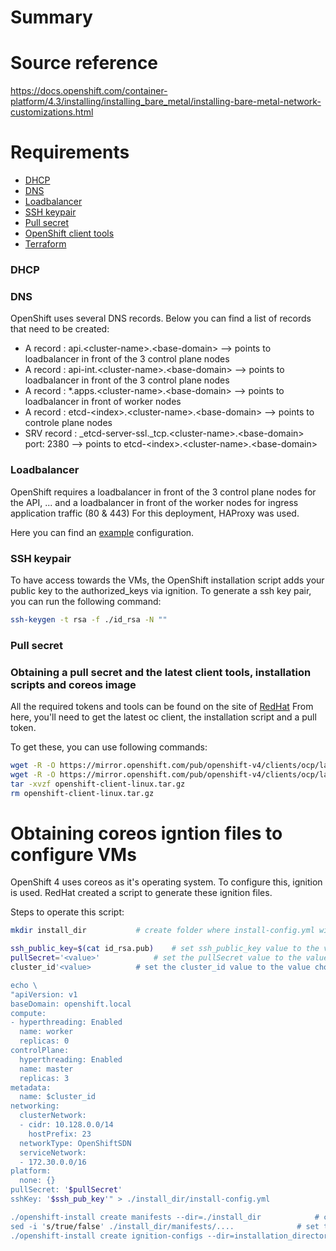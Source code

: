 # Summary #

# Source reference #
https://docs.openshift.com/container-platform/4.3/installing/installing_bare_metal/installing-bare-metal-network-customizations.html

# Requirements #
* [DHCP](#dhcp)
* [DNS](#dns)
* [Loadbalancer](#loadbalancer)
* [SSH keypair](#ssh-keypair)
* [Pull secret](#pull-secret)
* [OpenShift client tools](#obtaining-coreos-igntion-files-to-configure-vms)
* [Terraform](#terraform)

### DHCP ###

### DNS ###

OpenShift uses several DNS records.
Below you can find a list of records that need to be created:

- A record	: 	api.\<cluster-name\>.\<base-domain\> \-\-\> points to loadbalancer in front of the 3 control plane nodes
- A record	: 	api-int.\<cluster-name\>.\<base-domain\> \-\-\> points to loadbalancer in front of the 3 control plane nodes
- A record	: 	\*.apps.\<cluster-name\>.\<base-domain\> \-\-\> points to loadbalancer in front of worker nodes
- A record	: 	etcd-\<index\>.\<cluster-name\>.\<base-domain\> \-\-\> points to controle plane nodes 
- SRV record	: 	\_etcd-server-ssl._tcp.\<cluster-name\>.\<base-domain\> port: 2380 \-\-\> points to etcd-\<index\>.\<cluster-name\>.\<base-domain\>

### Loadbalancer ###

OpenShift requires a loadbalancer in front of the 3 control plane nodes for the API, ... and a loadbalancer in front of the worker nodes for ingress application traffic (80 & 443)
For this deployment, HAProxy was used.

Here you can find an [example](https://github.com/JonasGovaerts/ocp4/tree/development/haproxy) configuration.

### SSH keypair ###
To have access towards the VMs, the OpenShift installation script adds your public key to the authorized_keys via ignition.
To generate a ssh key pair, you can run the following command:

````bash
ssh-keygen -t rsa -f ./id_rsa -N ""
````

### Pull secret ###

### Obtaining a pull secret and the latest client tools, installation scripts and coreos image ###

All the required tokens and tools can be found on the site of [RedHat](https://cloud.redhat.com/openshift/install/metal/user-provisioned)
From here, you'll need to get the latest oc client, the installation script and a pull token.

To get these, you can use following commands:

````bash
wget -R -O https://mirror.openshift.com/pub/openshift-v4/clients/ocp/latest/openshift-install-linux.tar.gz && tar -xvzf openshift-install-linux.tar.gz && rm openshift-install-linux.tar.gz
wget -R -O https://mirror.openshift.com/pub/openshift-v4/clients/ocp/latest/openshift-client-linux.tar.gz
tar -xvzf openshift-client-linux.tar.gz 
rm openshift-client-linux.tar.gz
````

# Obtaining coreos igntion files to configure VMs #
OpenShift 4 uses coreos as it's operating system. To configure this, ignition is used.
RedHat created a script to generate these ignition files.

Steps to operate this script:

````bash
mkdir install_dir 			# create folder where install-config.yml will be placed

ssh_public_key=$(cat id_rsa.pub) 	# set ssh_public_key value to the value of the newly generated ssh keypair
pullSecret='<value>' 			# set the pullSecret value to the value of the obtained pullsecret from RedHat
cluster_id'<value> 			# set the cluster_id value to the value chosen for the cluster name

echo \
"apiVersion: v1
baseDomain: openshift.local
compute:
- hyperthreading: Enabled
  name: worker
  replicas: 0
controlPlane:
  hyperthreading: Enabled
  name: master
  replicas: 3
metadata:
  name: $cluster_id
networking:
  clusterNetwork:
  - cidr: 10.128.0.0/14
    hostPrefix: 23
  networkType: OpenShiftSDN
  serviceNetwork:
  - 172.30.0.0/16
platform:
  none: {}
pullSecret: '$pullSecret'
sshKey: '$ssh_pub_key'" > ./install_dir/install-config.yml

./openshift-install create manifests --dir=./install_dir 			# create the manifest files to be used by the script to generate the ignition files
sed -i 's/true/false' ./install_dir/manifests/....				# set the scheduleability of the controle plane nodes to false
./openshift-install create ignition-configs --dir=installation_directory	# create the ignition files required for the VMs
````
